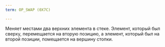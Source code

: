 ```yaml
---
term: OP_SWAP (0X7C)

---
```

Меняет местами два верхних элемента в стеке. Элемент, который был сверху, перемещается на вторую позицию, а элемент, который был на второй позиции, помещается на вершину стопки.